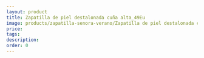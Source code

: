 ```yaml
---
layout: product
title: Zapatilla de piel destalonada cuña alta_49Eu
image: products/zapatilla-senora-verano/Zapatilla de piel destalonada cuña alta_49Eu.jpeg
price: 
tags: 
description: 
order: 0
---
```

